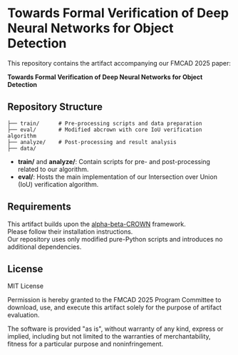 # Towards Formal Verification of Deep Neural Networks for Object Detection

This repository contains the artifact accompanying our FMCAD 2025 paper:

**Towards Formal Verification of Deep Neural Networks for Object Detection**

## Repository Structure

```
├── train/      # Pre-processing scripts and data preparation  
├── eval/       # Modified abcrown with core IoU verification algorithm  
├── analyze/    # Post-processing and result analysis
├── data/       
```

- **train/** and **analyze/**: Contain scripts for pre- and post-processing related to our algorithm.  
- **eval/**: Hosts the main implementation of our Intersection over Union (IoU) verification algorithm.

## Requirements

This artifact builds upon the [alpha-beta-CROWN](https://github.com/Verified-Intelligence/alpha-beta-CROWN) framework.  
Please follow their installation instructions.  
Our repository uses only modified pure-Python scripts and introduces no additional dependencies.

## License

MIT License

Permission is hereby granted to the FMCAD 2025 Program Committee to download, use, and execute this artifact solely for the purpose of artifact evaluation.

The software is provided "as is", without warranty of any kind, express or implied, including but not limited to the warranties of merchantability, fitness for a particular purpose and noninfringement.